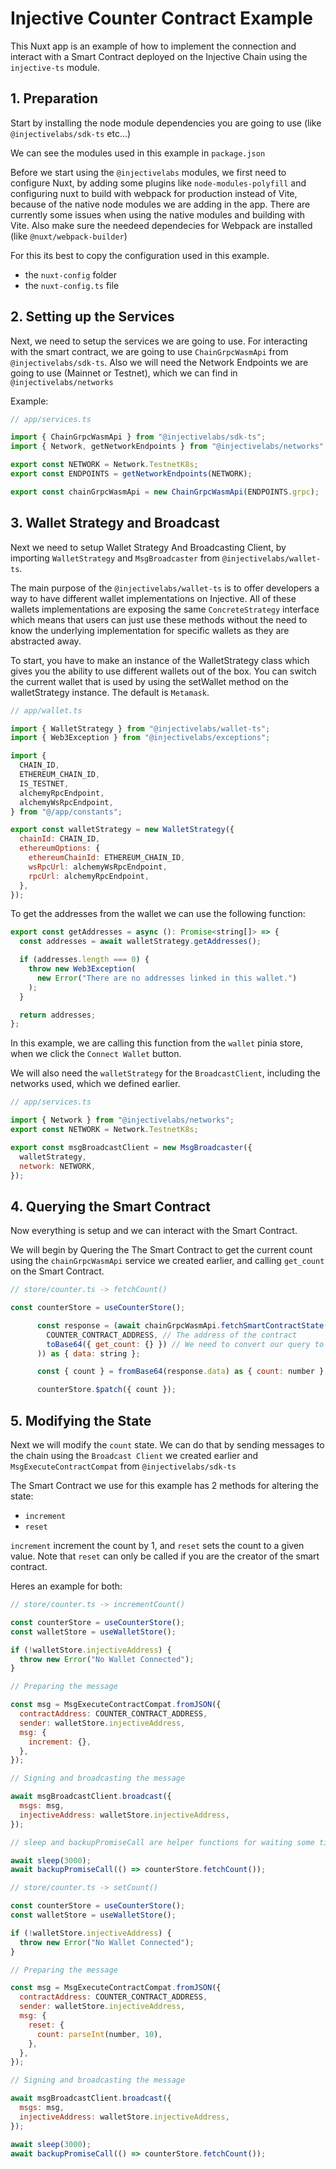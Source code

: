 # Injective Counter Contract Example

This Nuxt app is an example of how to implement the connection and interact with a Smart Contract deployed on the Injective Chain using the `injective-ts` module.

## 1. Preparation

Start by installing the node module dependencies you are going to use (like `@injectivelabs/sdk-ts` etc...)

We can see the modules used in this example in `package.json`

Before we start using the `@injectivelabs` modules, we first need to configure Nuxt, by adding some plugins like `node-modules-polyfill` and configuring nuxt to build with webpack for production instead of Vite, because of the native node modules we are adding in the app.
There are currently some issues when using the native modules and building with Vite.
Also make sure the needeed dependecies for Webpack are installed (like `@nuxt/webpack-builder`)

For this its best to copy the configuration used in this example.

- the `nuxt-config` folder
- the `nuxt-config.ts` file

## 2. Setting up the Services

Next, we need to setup the services we are going to use.
For interacting with the smart contract, we are going to use `ChainGrpcWasmApi` from `@injectivelabs/sdk-ts`.
Also we will need the Network Endpoints we are going to use (Mainnet or Testnet), which we can find in `@injectivelabs/networks`

Example:

```js
// app/services.ts

import { ChainGrpcWasmApi } from "@injectivelabs/sdk-ts";
import { Network, getNetworkEndpoints } from "@injectivelabs/networks";

export const NETWORK = Network.TestnetK8s;
export const ENDPOINTS = getNetworkEndpoints(NETWORK);

export const chainGrpcWasmApi = new ChainGrpcWasmApi(ENDPOINTS.grpc);
```

## 3. Wallet Strategy and Broadcast

Next we need to setup Wallet Strategy And Broadcasting Client, by importing `WalletStrategy` and `MsgBroadcaster` from `@injectivelabs/wallet-ts`.

The main purpose of the `@injectivelabs/wallet-ts` is to offer developers a way to have different wallet implementations on Injective. All of these wallets implementations are exposing the same `ConcreteStrategy` interface which means that users can just use these methods without the need to know the underlying implementation for specific wallets as they are abstracted away.

To start, you have to make an instance of the WalletStrategy class which gives you the ability to use different wallets out of the box. You can switch the current wallet that is used by using the setWallet method on the walletStrategy instance.
The default is `Metamask`.

```js
// app/wallet.ts

import { WalletStrategy } from "@injectivelabs/wallet-ts";
import { Web3Exception } from "@injectivelabs/exceptions";

import {
  CHAIN_ID,
  ETHEREUM_CHAIN_ID,
  IS_TESTNET,
  alchemyRpcEndpoint,
  alchemyWsRpcEndpoint,
} from "@/app/constants";

export const walletStrategy = new WalletStrategy({
  chainId: CHAIN_ID,
  ethereumOptions: {
    ethereumChainId: ETHEREUM_CHAIN_ID,
    wsRpcUrl: alchemyWsRpcEndpoint,
    rpcUrl: alchemyRpcEndpoint,
  },
});
```

To get the addresses from the wallet we can use the following function:

```js
export const getAddresses = async (): Promise<string[]> => {
  const addresses = await walletStrategy.getAddresses();

  if (addresses.length === 0) {
    throw new Web3Exception(
      new Error("There are no addresses linked in this wallet.")
    );
  }

  return addresses;
};
```

In this example, we are calling this function from the `wallet` pinia store, when we click the `Connect Wallet` button.

We will also need the `walletStrategy` for the `BroadcastClient`, including the networks used, which we defined earlier.

```js
// app/services.ts

import { Network } from "@injectivelabs/networks";
export const NETWORK = Network.TestnetK8s;

export const msgBroadcastClient = new MsgBroadcaster({
  walletStrategy,
  network: NETWORK,
});
```

## 4. Querying the Smart Contract

Now everything is setup and we can interact with the Smart Contract.

We will begin by Quering the The Smart Contract to get the current count using the `chainGrpcWasmApi` service we created earlier,
and calling `get_count` on the Smart Contract.

```js
// store/counter.ts -> fetchCount()

const counterStore = useCounterStore();

      const response = (await chainGrpcWasmApi.fetchSmartContractState(
        COUNTER_CONTRACT_ADDRESS, // The address of the contract
        toBase64({ get_count: {} }) // We need to convert our query to Base64
      )) as { data: string };

      const { count } = fromBase64(response.data) as { count: number }; // we need to convert the response from Base64

      counterStore.$patch({ count });
```

## 5. Modifying the State

Next we will modify the `count` state.
We can do that by sending messages to the chain using the `Broadcast Client` we created earlier and `MsgExecuteContractCompat` from `@injectivelabs/sdk-ts`

The Smart Contract we use for this example has 2 methods for altering the state:

- `increment`
- `reset`

`increment` increment the count by 1, and `reset` sets the count to a given value.
Note that `reset` can only be called if you are the creator of the smart contract.

Heres an example for both:

```js
// store/counter.ts -> incrementCount()

const counterStore = useCounterStore();
const walletStore = useWalletStore();

if (!walletStore.injectiveAddress) {
  throw new Error("No Wallet Connected");
}

// Preparing the message

const msg = MsgExecuteContractCompat.fromJSON({
  contractAddress: COUNTER_CONTRACT_ADDRESS,
  sender: walletStore.injectiveAddress,
  msg: {
    increment: {},
  },
});

// Signing and broadcasting the message

await msgBroadcastClient.broadcast({
  msgs: msg,
  injectiveAddress: walletStore.injectiveAddress,
});

// sleep and backupPromiseCall are helper functions for waiting some time before executing

await sleep(3000);
await backupPromiseCall(() => counterStore.fetchCount());
```

```js
// store/counter.ts -> setCount()

const counterStore = useCounterStore();
const walletStore = useWalletStore();

if (!walletStore.injectiveAddress) {
  throw new Error("No Wallet Connected");
}

// Preparing the message

const msg = MsgExecuteContractCompat.fromJSON({
  contractAddress: COUNTER_CONTRACT_ADDRESS,
  sender: walletStore.injectiveAddress,
  msg: {
    reset: {
      count: parseInt(number, 10),
    },
  },
});

// Signing and broadcasting the message

await msgBroadcastClient.broadcast({
  msgs: msg,
  injectiveAddress: walletStore.injectiveAddress,
});

await sleep(3000);
await backupPromiseCall(() => counterStore.fetchCount());
```
